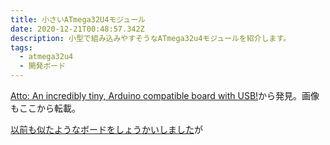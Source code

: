 ```yaml
---
title: 小さいATmega32U4モジュール
date: 2020-12-21T00:48:57.342Z
description: 小型で組み込みやすそうなATmega32u4モジュールを紹介します。
tags:
  - atmega32u4
  - 開発ボード
---
```

[Atto: An incredibly tiny, Arduino compatible board with USB!](https://www.kickstarter.com/projects/bnbe/atto-an-incredibly-tiny-arduino-compatible-board-with-usb)から発見。画像もここから転載。

[以前も似たようなボードをしょうかいしました](../../限界まで小さいatmega32u4モジュール/)が
